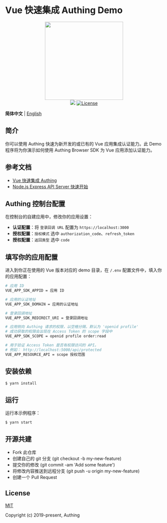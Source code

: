 # Vue 快速集成 Authing Demo

<div align=center>
  <img width="250" src="https://files.authing.co/authing-console/authing-logo-new-20210924.svg" />
</div>

<div align=center>
  <a href="https://forum.authing.cn/" target="_blank"><img src="https://img.shields.io/badge/chat-forum-blue" /></a>
  <a href="https://opensource.org/licenses/MIT" target="_blank"><img src="https://img.shields.io/badge/License-MIT-success" alt="License"></a>
</div>

**简体中文** | [English](./README.md)

## 简介

你可以使用 Authing 快速为新开发的或已有的 Vue 应用集成认证能力。此 Demo 程序将为你演示如何使用 Authing Browser SDK 为 Vue 应用添加认证能力。


## 参考文档

- [Vue 快速集成 Authing](https://docs.authing.cn/v2/quickstarts/spa/vue.html)
- [Node.js Express API Server 快速开始](https://docs.authing.cn/v2/quickstarts/apiServer/nodeJsExpress/)


## Authing 控制台配置

在控制台的自建应用中，修改你的应用设置：

- **认证配置**：将 `登录回调 URL` 配置为 `https://localhost:3000`
- **授权配置**：`授权模式` 选中 `authorization_code`、`refresh_token`
- **授权配置**：`返回类型` 选中 `code`


## 填写你的应用配置

进入到你正在使用的 Vue 版本对应的 demo 目录，在 `/.env` 配置文件中，填入你的应用配置：

```bash
# 应用 ID
VUE_APP_SDK_APPID = 应用 ID

# 应用的认证地址
VUE_APP_SDK_DOMAIN = 应用的认证地址

# 登录回调地址
VUE_APP_SDK_REDIRECT_URI = 登录回调地址

# 应用侧向 Authing 请求的权限，以空格分隔，默认为 'openid profile'
# 成功获取的权限会出现在 Access Token 的 scope 字段中
VUE_APP_SDK_SCOPE = openid profile order:read

# 用于验证 Access Token 是否有权限访问的 API。
# 例如： http://localhost:5000/api/protected
VUE_APP_RESOURCE_API = scope 授权范围
```


## 安装依赖

```bash
$ yarn install
```

## 运行

运行本示例程序：

```bash
$ yarn start
```

## 开源共建

- Fork 此仓库
- 创建自己的 git 分支 (git checkout -b my-new-feature)
- 提交你的修改 (git commit -am 'Add some feature')
- 将修改内容推送到远程分支 (git push -u origin my-new-feature)
- 创建一个 Pull Request

## License

[MIT](https://opensource.org/licenses/MIT)

Copyright (c) 2019-present, Authing

